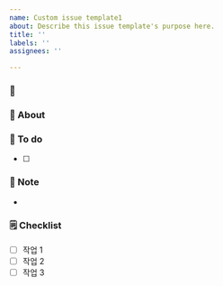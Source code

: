 ```yaml
---
name: Custom issue template1
about: Describe this issue template's purpose here.
title: ''
labels: ''
assignees: ''

---
```


### 📅
### 📢 About

### 📜 To do

- [ ] 

### 🔖 Note

- 

### 🗒️ Checklist

- [ ] 작업 1
- [ ] 작업 2
- [ ] 작업 3
